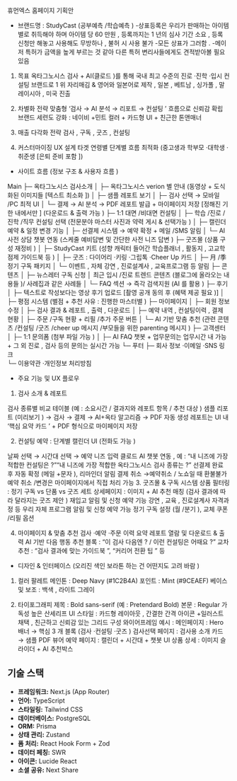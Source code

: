 



휴먼엑스 홈페이지 기획안 
 
* 브랜드명 : StudyCast (공부예측 /학습예측 ) 
-상표등록은 우리가 판매하는 아이템별로 취득해야 하며 아이템 당 60 만원 , 등록까지는 1 년의 심사 기간 소요 , 등록 신청만 해놓고 사용해도 무방하나 , 불허 시 사용 불가 -모든 상표가 그러함 . 
-메이저 특허가 금액을 높게 부르는 것 같아 다른 특허 변리사들에게도 견적받아볼 필요 있음
 
1. 목표 
옥타그노시스 검사 + AI(클로드 )를 통해 국내 최고 수준의 진로 ·진학 ·입시 컨설팅 브랜드로 1 위 자리매김 & 영어와 일본어로 제작 , 일본 , 베트남 , 싱가폴 , 말레이시아 , 미국 진출
 
2. 차별화 전략 
맞춤형 ‘검사 → AI 분석 → 리포트 → 컨설팅 ’ 흐름으로 신뢰감 확립
브랜드 세련도 강화 : 네이비 +민트 컬러 + 카드형 UI + 친근한 톤앤매너
 
3. 매출 다각화 전략
검사 , 구독 , 굿즈 , 컨설팅
 
4. 커스터마이징 UX 설계 
타겟 연령별 단계별 흐름 최적화 (중고생과 학부모 ·대학생 ·취준생 [은퇴 준비 포함 ])
 
 
 
* 사이트 흐름 (정보 구조 & 사용자 흐름 )
 
Main
├─ 옥타그노시스 검사소개
│  ├─ 옥타그노시스 verion 별 안내 (동영상 + 도식화된 이미지들 [텍스트 최소화 ])
│  ├─ 샘플 레포트 보기
│  ├─ 검사 선택 → 모바일 /PC 최적 UI
│  └─ 결제 → AI 분석 → PDF 레포트 발급 + 마이페이지 저장 [정해진 기한 내에서만 ]
                         (다운로드 & 출력 가능 )
├─ 1:1 대면 /비대면 컨설팅
│  ├─ 학습 /진로 /진학 /직무 컨설팅 선택 (전문분야 마스터 사진과 약력 게시 & 선택가능 )
│  ├─ 캘린더 예약 & 일정 변경 기능
│  ├─ 선결제 시스템 → 예약 확정 + 메일 /SMS 알림
│  └─ AI 사전 상담 챗봇 연동 (스케줄 예비답변 및 간단한 사전 니즈 답변 )
├─ 굿즈몰 (상품 구성 재정비 )
│  ├─ StudyCast 키트 (성향 캐릭터 들어간 학습플래너 , 활동지 , 고교학점제 가이드북 등 )
│  ├─ 굿즈 : 다이어리 ·키링 ·그립톡 ·Cheer Up 카드
│  ├─ 月 /季 정기 구독 패키지
│  └─ 이벤트 , 자체 강연 , 진로설계사 , 교육프로그램 등 알림 
├─ 콘텐츠
│  ├─ 뉴스레터 구독 신청
│     최근 입시 /진로 트렌드 콘텐츠 (블로그에 올라오는 내용들 )/ 사례집과 같은 사례들
│  └─ FAQ 섹션 → 즉각 검색지원 (AI 를 활용 )
├─ 후기
│  ├─ 텍스트로 작성보다는 영상 후기 업로드 [촬영 공개 동의 후 (혜택 제공 필요 )] 
│  ├─ 평점 시스템 (별점 + 추천 사유 : 진행한 마스터별 )
├─ 마이페이지
│  ├─ 회원 정보 수정
│  ├─ 검사 결과 & 레포트 , 출력 , 다운로드
│  ├─ 예약 내역 , 컨설팅이력 , 결제 현황
│  ├─ 주문 /구독 현황 + 리필 /추가 주문 버튼
│  └─ AI 기반 맞춤 추천 (관련 콘텐츠 /컨설팅 /굿즈 /cheer up 메시지 /부모들을 위한                      parenting 메시지 )
├─ 고객센터
│  ├─ 1:1 문의폼 (첨부 파일 가능 )
│  ├─ AI FAQ 챗봇 + 업무문의는 업무시간 내 가능 + 그 외 진로 , 검사 등의 문의는 실시간       가능
└─ 푸터
   ├─ 회사 정보 ·이메일 ·SNS 링크  
   └─ 이용약관 ·개인정보 처리방침
 
 
* 주요 기능 및 UX 플로우
 
1.  검사 소개 & 레포트
 
검사 종류별 비교 테이블 (예 : 소요시간 / 결과지와 레포트 항목 / 추천 대상 )
샘플 리포트 (미리보기 ) → 검사 → 결제 → AI+옥타 알고리즘 → PDF 자동 생성
레포트는 UI 내 ‘핵심 요약 카드 ’ + PDF 형식으로 마이페이지 저장
 
2. 컨설팅 예약 : 단계별 캘린더 UI (전화도 가능 )
 
날짜 선택 → 시간대 선택 → 예약 니즈 입력
클로드 AI 챗봇 연동 , 예 : “내 니즈에 가장 적합한 컨설팅은 ?”“내 니즈에 가장 적합한 옥타그노시스 검사 종류는 ?”
선결제 완료 후 자동 확정 (메일 +문자 ), 리마인더 알림
결제 취소 →예약취소 / 노쇼일 때 환불불가 
예약 취소 /변경은 마이페이지에서 직접 처리 가능
3. 굿즈몰 & 구독 시스템
상품 필터링 : 정기 구독 vs 단품 vs 굿즈 세트
상세페이지 : 이미지 + AI 추천 매칭 (검사 결과에 따라 달라지는 굿즈 제안 )
재입고 알림 및 신청 예약 기능
강연 , 교육 , 진로설계사 자격과정 등 우리 자체 프로그램 알림 및 신청 예약 가능
정기 구독 설정 (월 /분기 ), 교체 쿠폰 /리필 옵션
 
4. 마이페이지 & 맞춤 추천
검사 ·예약 ·주문 이력 요약
레포트 열람 및 다운로드 & 출력
AI 기반 다음 행동 추천 블록 : “이 검사 다음엔 ? / 이런 컨설팅은 어때요 ?”
교차 추천 : “검사 결과에 맞는 가이드북 ”, “커리어 전환 팁 ” 등
 
 
* 디자인 & 인터페이스 (오리진 색인 보라톤 하는 건 어떤지도 고려 바람 )
 
1. 컬러 팔레트 
메인톤 : Deep Navy (#1C2B4A)
포인트 : Mint (#9CEAEF)
베이스 및 보조 : 백색 , 라이트 그레이
 
2. 타이포그래피 
제목 : Bold sans-serif (예 : Pretendard Bold)
본문 : Regular 가독성 높은 산세리프
UI 스타일 : 카드형 레이아웃 , 간결한 간격
아이콘 +일러스트 채택 , 친근하고 신뢰감 있는 그리드 구성
와이어프레임 예시 :
메인페이지 : Hero 배너 → 핵심 3 개 블록 (검사 ·컨설팅 ·굿즈 )
검사선택 페이지 : 검사용 소개 카드 → 샘플 PDF 뷰어
예약 페이지 : 캘린더 + 시간대 + 챗봇 UI
상품 상세 : 이미지 슬라이더 + AI 추천박스
 

## 기술 스택

- **프레임워크:** Next.js (App Router)
- **언어:** TypeScript
- **스타일링:** Tailwind CSS
- **데이터베이스:** PostgreSQL
- **ORM:** Prisma
- **상태 관리:** Zustand
- **폼 처리:** React Hook Form + Zod
- **데이터 페칭:** SWR
- **아이콘:** Lucide React
- **소셜 공유:** Next Share
